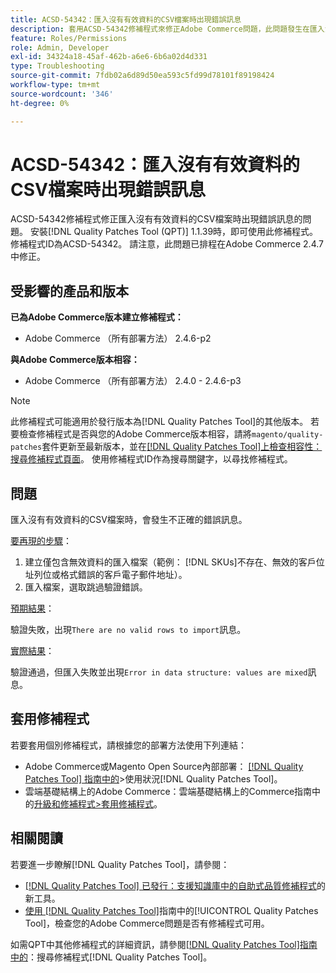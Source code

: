 ```yaml
---
title: ACSD-54342：匯入沒有有效資料的CSV檔案時出現錯誤訊息
description: 套用ACSD-54342修補程式來修正Adobe Commerce問題，此問題發生在匯入沒有有效資料的CSV檔案時出現不正確的錯誤訊息。
feature: Roles/Permissions
role: Admin, Developer
exl-id: 34324a18-45af-462b-a6e6-6b6a02d4d331
type: Troubleshooting
source-git-commit: 7fdb02a6d89d50ea593c5fd99d78101f89198424
workflow-type: tm+mt
source-wordcount: '346'
ht-degree: 0%

---
```


# ACSD-54342：匯入沒有有效資料的CSV檔案時出現錯誤訊息

ACSD-54342修補程式修正匯入沒有有效資料的CSV檔案時出現錯誤訊息的問題。 安裝[!DNL Quality Patches Tool (QPT)] 1.1.39時，即可使用此修補程式。 修補程式ID為ACSD-54342。 請注意，此問題已排程在Adobe Commerce 2.4.7中修正。

## 受影響的產品和版本

**已為Adobe Commerce版本建立修補程式：**

* Adobe Commerce （所有部署方法） 2.4.6-p2

**與Adobe Commerce版本相容：**

* Adobe Commerce （所有部署方法） 2.4.0 - 2.4.6-p3

>[!NOTE]
>
>此修補程式可能適用於發行版本為[!DNL Quality Patches Tool]的其他版本。 若要檢查修補程式是否與您的Adobe Commerce版本相容，請將`magento/quality-patches`套件更新至最新版本，並在[[!DNL Quality Patches Tool]上檢查相容性：搜尋修補程式頁面](https://experienceleague.adobe.com/tools/commerce-quality-patches/index.html)。 使用修補程式ID作為搜尋關鍵字，以尋找修補程式。

## 問題

匯入沒有有效資料的CSV檔案時，會發生不正確的錯誤訊息。

<u>要再現的步驟</u>：

1. 建立僅包含無效資料的匯入檔案（範例： [!DNL SKUs]不存在、無效的客戶位址列位或格式錯誤的客戶電子郵件地址）。
1. 匯入檔案，選取跳過驗證錯誤。

<u>預期結果</u>：

驗證失敗，出現`There are no valid rows to import`訊息。

<u>實際結果</u>：

驗證通過，但匯入失敗並出現`Error in data structure: values are mixed`訊息。

## 套用修補程式

若要套用個別修補程式，請根據您的部署方法使用下列連結：

* Adobe Commerce或Magento Open Source內部部署： [[!DNL Quality Patches Tool] 指南中的](/help/tools/quality-patches-tool/usage.md)>使用狀況[!DNL Quality Patches Tool]。
* 雲端基礎結構上的Adobe Commerce：雲端基礎結構上的Commerce指南中的[升級和修補程式>套用修補程式](https://experienceleague.adobe.com/docs/commerce-cloud-service/user-guide/develop/upgrade/apply-patches.html)。

## 相關閱讀

若要進一步瞭解[!DNL Quality Patches Tool]，請參閱：

* [[!DNL Quality Patches Tool] 已發行：支援知識庫中的自助式品質修補程式](https://experienceleague.adobe.com/en/docs/commerce-operations/tools/quality-patches-tool/quality-patches-tool-to-self-serve-quality-patches)的新工具。
* [使用 [!DNL Quality Patches Tool]](/help/tools/quality-patches-tool/patches-available-in-qpt/check-patch-for-magento-issue-with-magento-quality-patches.md)指南中的[!UICONTROL Quality Patches Tool]，檢查您的Adobe Commerce問題是否有修補程式可用。


如需QPT中其他修補程式的詳細資訊，請參閱[[!DNL Quality Patches Tool]指南中的](https://experienceleague.adobe.com/tools/commerce-quality-patches/index.html)：搜尋修補程式[!DNL Quality Patches Tool]。
